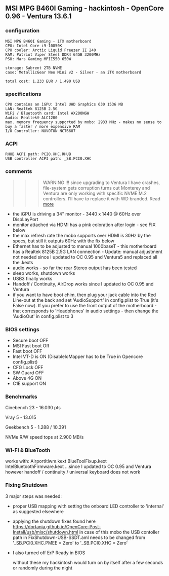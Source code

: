 

## MSI MPG B460I Gaming - hackintosh - OpenCore 0.96 - Ventura 13.6.1

###  configuration

```
MSI MPG B460I Gaming - iTX motherboard
CPU: Intel Core i9-10850K
CPU cooler: Arctic Liquid Freezer II 240
RAM: Patriot Viper Steel DDR4 64GB 3200MHz
PSU: Mars Gaming MPII550 650W

storage: Sabrent 2TB NVME
case: MetallicGear Neo Mini v2 - Silver - an iTX motherboard

total cost: 1.233 EUR / 1.490 USD
```

###  specifications

```
CPU contains an iGPU: Intel UHD Graphics 630 1536 MB
LAN: Realtek 8125B 2.5G
WiFi / Bluetooth card: Intel AX200NGW
Audio: Realtek® ALC1200
max. memory frequency supported by mobo: 2933 MHz - makes no sense to buy a faster / more expensive RAM
I/O Controller: NUVOTON NCT6687
```

###  ACPI
```
RHUB ACPI path: PCI0.XHC.RHUB
USB controller ACPI path: _SB.PCI0.XHC
```

###  comments
>>> WARNING !!! since upgrading to Ventura I have crashes, file-system gets corruption
>>> turns out Monterey and Ventura are only working with specific NVME M.2 controllers.
>>> I'll have to replace it with WD branded. Read <a href = "https://www.tonymacx86.com/threads/choosing-a-compatible-nvme-ssd-for-your-macos-boot-drive.323479" > more </a>

- the iGPU is driving a 34" monitor - 3440 x 1440 @ 60Hz over DispLayPort
- monitor attached via HDMI has a pink coloration after login - see FIX below
- the max refresh rate the mobo supports over HDMI is 30Hz by the specs, but still it outputs 60Hz with the fix below
- Ethernet has to be adjusted to manual 1000baseT - this motherboard has a Realtek 8125B 2.5G LAN connection - Update: manual adjustment not needed since I updated to OC 0.95 and Ventura5 and replaced all the .kexts
- audio works - so far the rear Stereo output has been tested
- sleep works, shutdown works
- USB3 finally works
- Handoff / Continuity, AirDrop works since I updated to OC 0.95 and Ventura
- if you want to have boot chim, then plug your jack cable into the Red Line-out at the back and set 'AudioSupport' in config.plist to True (it's False now). If you prefer to use the front output of the motherboard - that corresponds to 'Headphones' in audio settings - then change the 'AudioOut' in config.plist to 3


###  BIOS settings

- Secure boot OFF
- MSI Fast boot Off
- Fast boot OFF
- Intel VT-D is ON (DisableIoMapper has to be True in Opencore config.plist)
- CFG Lock OFF
- SW Guard OFF
- Above 4G ON
- C1E support ON


###  Benchmarks

Cinebench 23 - 16.030 pts

Vray 5 - 13.015

Geekbench 5 - 1.288 / 10.391

NVMe R/W speed tops at 2.900 MB/s

###  Wi-Fi & BlueTooth

works with:
AirportItlwm.kext
BlueToolFixup.kext
IntelBluetoothFirmware.kext
...since I updated to OC 0.95 and Ventura
however handoff  / continuity / universal keyboard does not work

###  Fixing Shutdown

3 major steps was needed:

- proper USB mapping with setting the onboard LED controller to 'internal' as suggested elsewhere

- applying the shutdown fixes found here https://dortania.github.io/OpenCore-Post-Install/usb/misc/shutdown.html
  in case of this mobo the USB contoller path in FixShutdown-USB-SSDT.aml needs to be changed from
  '\_SB.PCI0.XHC.PMEE = Zero' to '\_SB.PCI0.XHC = Zero'

- I also turned off ErP Ready in BIOS

  without these my hackintosh would turn on by itself after a few seconds or randomly during the night
